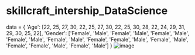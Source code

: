 # skillcraft_intership_DataScience
data = {
    'Age': [22, 25, 27, 30, 22, 25, 27, 30, 22, 25, 30, 28, 22, 24, 29, 31, 29, 30, 25, 22],
    'Gender': ['Female', 'Male', 'Female', 'Male', 'Female', 'Male', 'Female', 'Male', 
               'Female', 'Male', 'Female', 'Female', 'Male', 'Female', 'Male', 'Female', 
               'Female', 'Male', 'Female', 'Male']
}
![image](https://github.com/user-attachments/assets/8f65a955-2d1d-41cf-8770-cc5e2018f410)
